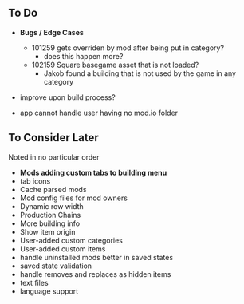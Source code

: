 ## To Do

* **Bugs / Edge Cases**
    * 101259 gets overriden by mod after being put in category?
        * does this happen more?
    * 102159 Square basegame asset that is not loaded?
        * Jakob found a building that is not used by the game in any category

* improve upon build process?
* app cannot handle user having no mod.io folder

## To Consider Later

Noted in no particular order

* **Mods adding custom tabs to building menu**
* tab icons
* Cache parsed mods
* Mod config files for mod owners
* Dynamic row width
* Production Chains
* More building info
* Show item origin
* User-added custom categories
* User-added custom items
* handle uninstalled mods better in saved states
* saved state validation
* handle removes and replaces as hidden items
* text files
* language support

